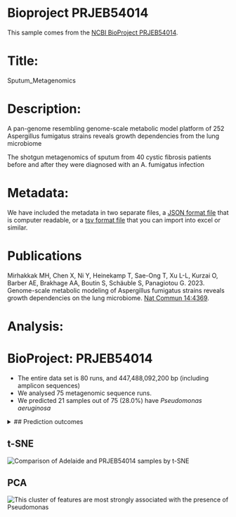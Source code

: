 # Bioproject PRJEB54014

This sample comes from the [NCBI BioProject PRJEB54014](https://www.ncbi.nlm.nih.gov/bioproject/?term=PRJEB54014).

# Title:
Sputum_Metagenomics

# Description:
A pan-genome resembling genome-scale metabolic model platform of 252 Aspergillus fumigatus strains reveals growth dependencies from the lung microbiome

The shotgun metagenomics of sputum from 40 cystic fibrosis patients before and after they were diagnosed with an A. fumigatus infection


# Metadata:
We have included the metadata in two separate files, a [JSON format file](PRJEB54014.metadata.json.gz) that is computer readable, or a [tsv format file](PRJEB54014.metadata.tsv.gz) that you can import into excel or similar.


# Publications

Mirhakkak MH, Chen X, Ni Y, Heinekamp T, Sae-Ong T, Xu L-L, Kurzai O, Barber AE, Brakhage AA, Boutin S, Schäuble S, Panagiotou G. 2023. Genome-scale metabolic modeling of Aspergillus fumigatus strains reveals growth dependencies on the lung microbiome. [Nat Commun 14:4369](https://www.nature.com/articles/s41467-023-39982-5).
  
# Analysis:

# BioProject: PRJEB54014

- The entire data set is 80 runs, and 447,488,092,200 bp (including amplicon sequences)
- We analysed 75 metagenomic sequence runs.
- We predicted 21 samples out of 75 (28.0%) have _Pseudomonas aeruginosa_

<details>
<summary>
## Prediction outcomes
</summary>

Sample | Pseudomonas Prediction | Confidence | Certainty
 --- | --- | --- | ---
ERR9901908 | Negative | 0.72 | Medium
ERR9901951 | Positive | 0.75 | Medium
ERR9901955 | Positive | 0.71 | Medium
ERR9901956 | Negative | 0.76 | Medium
ERR9901958 | Negative | 0.69 | Medium
ERR9901960 | Positive | 0.54 | Low
ERR9901961 | Positive | 0.67 | Medium
ERR9901963 | Positive | 0.66 | Medium
ERR9901964 | Negative | 0.82 | High
ERR9901966 | Positive | 0.78 | Medium
ERR9901967 | Negative | 0.61 | Medium
ERR9901968 | Negative | 0.68 | Medium
ERR9901969 | Negative | 0.63 | Medium
ERR9901970 | Negative | 0.74 | Medium
ERR9901972 | Negative | 0.77 | Medium
ERR9901974 | Positive | 0.74 | Medium
ERR9901975 | Positive | 0.72 | Medium
ERR9901976 | Negative | 0.68 | Medium
ERR9901977 | Positive | 0.76 | Medium
ERR9901978 | Positive | 0.76 | Medium
ERR9901979 | Negative | 0.82 | High
ERR9901980 | Negative | 0.82 | High
ERR9901981 | Negative | 0.74 | Medium
ERR9901982 | Negative | 0.90 | High
ERR9901983 | Negative | 0.73 | Medium
ERR9901984 | Positive | 0.69 | Medium
ERR9901985 | Positive | 0.75 | Medium
ERR9901986 | Negative | 0.64 | Medium
ERR9901987 | Positive | 0.77 | Medium
ERR9901988 | Negative | 0.72 | Medium
ERR9901989 | Negative | 0.81 | High
ERR9901990 | Negative | 0.82 | High
ERR9901991 | Negative | 0.71 | Medium
ERR9901992 | Negative | 0.81 | High
ERR9901993 | Negative | 0.63 | Medium
ERR9901994 | Negative | 0.71 | Medium
ERR9901995 | Positive | 0.74 | Medium
ERR9901996 | Negative | 0.83 | High
ERR9901997 | Negative | 0.59 | Low
ERR9901998 | Negative | 0.62 | Medium
ERR9901999 | Positive | 0.77 | Medium
ERR9902000 | Negative | 0.68 | Medium
ERR9902003 | Negative | 0.67 | Medium
ERR9902005 | Negative | 0.71 | Medium
ERR9902018 | Negative | 0.69 | Medium
ERR9902019 | Negative | 0.77 | Medium
ERR9902020 | Negative | 0.75 | Medium
ERR9902021 | Positive | 0.56 | Low
ERR9902023 | Negative | 0.72 | Medium
ERR9902025 | Positive | 0.65 | Medium
ERR9902026 | Negative | 0.50 | Low
ERR9902027 | Positive | 0.72 | Medium
ERR9902028 | Negative | 0.77 | Medium
ERR9902031 | Negative | 0.71 | Medium
ERR9902033 | Negative | 0.58 | Low
ERR9902035 | Positive | 0.75 | Medium
ERR9902036 | Negative | 0.85 | High
ERR9902037 | Negative | 0.58 | Low
ERR9902038 | Negative | 0.71 | Medium
ERR9902039 | Positive | 0.70 | Medium
ERR9902040 | Negative | 0.75 | Medium
ERR9902041 | Negative | 0.71 | Medium
ERR9902043 | Negative | 0.82 | High
ERR9902044 | Negative | 0.62 | Medium
ERR9902046 | Negative | 0.63 | Medium
ERR9902047 | Negative | 0.72 | Medium
ERR9902048 | Negative | 0.76 | Medium
ERR9902049 | Negative | 0.55 | Low
ERR9902050 | Negative | 0.76 | Medium
ERR9902051 | Negative | 0.77 | Medium
ERR9902052 | Negative | 0.64 | Medium
ERR9902053 | Negative | 0.57 | Low
ERR9902054 | Negative | 0.60 | Medium
ERR9902055 | Negative | 0.66 | Medium
ERR9902056 | Positive | 0.72 | Medium
</details>

## t-SNE
![Comparison of Adelaide and PRJEB54014 samples by t-SNE](img/PRJEB54014_Pseudomonas_tSNE.png 'Fig. t-SNE of all the analysed sequence data coloured by whether Pseudomonas is predicted')


## PCA
![This cluster of features are most strongly associated with the presence of Pseudomonas](img/PRJEB54014_Pseudomonas_PCA.png 'Fig. PCA of the cluster of features most strongly associated with Pseudomonas colonization in PRJEB54014')


